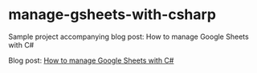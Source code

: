 # manage-gsheets-with-csharp
Sample project accompanying blog post: How to manage Google Sheets with C#

Blog post: [How to manage Google Sheets with C#](https://devpower.co.uk/dotnet/how-to-manage-google-sheets-with-csharp/)

